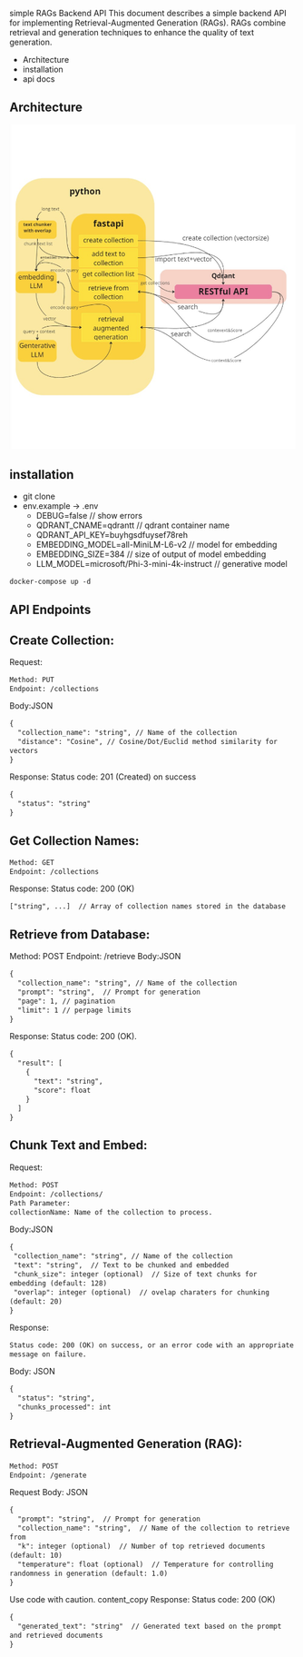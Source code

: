 simple RAGs Backend API
This document describes a simple backend API for implementing Retrieval-Augmented Generation (RAGs). RAGs combine retrieval and generation techniques to enhance the quality of text generation.

* Architecture
* installation
* api docs
  
## Architecture
![Alt Text](/schema.jpg)
## installation
- git clone
- env.example -> .env
    *  DEBUG=false // show errors
    * QDRANT_CNAME=qdrantt // qdrant container name
    * QDRANT_API_KEY=buyhgsdfuysef78reh 
    * EMBEDDING_MODEL=all-MiniLM-L6-v2 // model for embedding
    * EMBEDDING_SIZE=384 // size of output of model embedding
    * LLM_MODEL=microsoft/Phi-3-mini-4k-instruct // generative model
```
docker-compose up -d
```

## API Endpoints

## Create Collection:
Request:
```
Method: PUT
Endpoint: /collections
```
Body:JSON
```
{
  "collection_name": "string", // Name of the collection
  "distance": "Cosine", // Cosine/Dot/Euclid method similarity for vectors
}
```

Response:
Status code: 201 (Created) on success
```
{
  "status": "string"
}
```
## Get Collection Names:
```
Method: GET
Endpoint: /collections
```

Response:
Status code: 200 (OK)
```
["string", ...]  // Array of collection names stored in the database
```

## Retrieve from Database:

Method: POST
Endpoint: /retrieve
Body:JSON
```
{
  "collection_name": "string", // Name of the collection
  "prompt": "string",  // Prompt for generation
  "page": 1, // pagination
  "limit": 1 // perpage limits
}
```
Response:
Status code: 200 (OK).
```
{
  "result": [
    {
      "text": "string",
      "score": float
    }
  ]
}
```
## Chunk Text and Embed:
Request:
```
Method: POST
Endpoint: /collections/
Path Parameter:
collectionName: Name of the collection to process.
```
 Body:JSON
 ```
{
  "collection_name": "string", // Name of the collection
  "text": "string",  // Text to be chunked and embedded
  "chunk_size": integer (optional)  // Size of text chunks for embedding (default: 128)
  "overlap": integer (optional)  // ovelap charaters for chunking  (default: 20)
}
```
Response:
```
Status code: 200 (OK) on success, or an error code with an appropriate message on failure.
```
Body:
JSON
```
{
  "status": "string",
  "chunks_processed": int
}
```

## Retrieval-Augmented Generation (RAG):
```
Method: POST
Endpoint: /generate
```

Request Body:
JSON
```
{
  "prompt": "string",  // Prompt for generation
  "collection_name": "string",  // Name of the collection to retrieve from
  "k": integer (optional)  // Number of top retrieved documents (default: 10)
  "temperature": float (optional)  // Temperature for controlling randomness in generation (default: 1.0)
}
```
Use code with caution.
content_copy
Response:
Status code: 200 (OK) 
```
{
  "generated_text": "string"  // Generated text based on the prompt and retrieved documents
}
```
